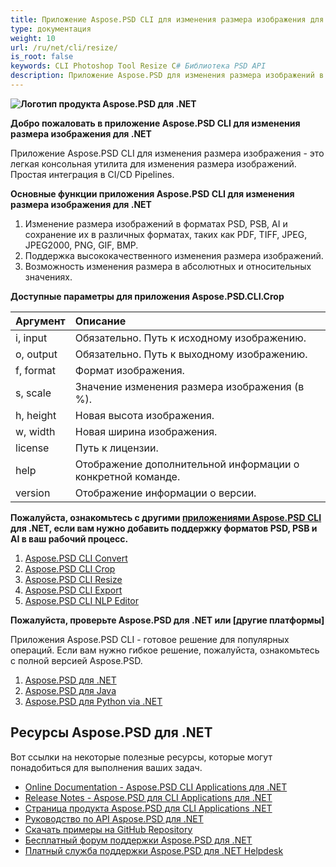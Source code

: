 ```yaml
---
title: Приложение Aspose.PSD CLI для изменения размера изображения для .NET
type: документация
weight: 10
url: /ru/net/cli/resize/
is_root: false
keywords: CLI Photoshop Tool Resize C# Библиотека PSD API
description: Приложение Aspose.PSD для изменения размера изображений в форматах PSD, PSB и AI. Автоматизация CI/CD без написания кода. Поддерживается изменение размера изображений и сохранение их в различных форматах, таких как PDF, TIFF, JPEG, JPEG2000, PNG, GIF, BMP. Для работы не требуется установленный Adobe Photoshop или Adobe Illustrator, и может выполняться из консоли без дополнительного кода.
---
```


**![Логотип продукта Aspose.PSD для .NET](home_1.png)**

**Добро пожаловать в приложение Aspose.PSD CLI для изменения размера изображения для .NET**

Приложение Aspose.PSD CLI для изменения размера изображения - это легкая консольная утилита для изменения размера изображений. Простая интеграция в CI/CD Pipelines.

**Основные функции приложения Aspose.PSD CLI для изменения размера изображения для .NET**

1. Изменение размера изображений в форматах PSD, PSB, AI и сохранение их в различных форматах, таких как PDF, TIFF, JPEG, JPEG2000, PNG, GIF, BMP.
2. Поддержка высококачественного изменения размера изображений.
3. Возможность изменения размера в абсолютных и относительных значениях.

**Доступные параметры для приложения Aspose.PSD.CLI.Crop**

| **Аргумент** | **Описание**                           |
|:-------------|:------------------------------------------|
| i, input     | Обязательно. Путь к исходному изображению.        |
| o, output    | Обязательно. Путь к выходному изображению.       |
| f, format    | Формат изображения.               |
| s, scale     | Значение изменения размера изображения (в %).        |
| h, height    | Новая высота изображения.                  |
| w, width     | Новая ширина изображения.                   |
| license      | Путь к лицензии.                      |
| help         | Отображение дополнительной информации о конкретной команде. |
| version      | Отображение информации о версии.              |


**Пожалуйста, ознакомьтесь с другими [приложениями Aspose.PSD CLI](https://docs.aspose.com/psd/net/cli) для .NET, если вам нужно добавить поддержку форматов PSD, PSB и AI в ваш рабочий процесс.**

1. [Aspose.PSD CLI Convert](/psd/net/cli/convert)
2. [Aspose.PSD CLI Crop](/psd/net/cli/crop)
3. [Aspose.PSD CLI Resize](/psd/net/cli/resize)
4. [Aspose.PSD CLI Export](/psd/net/cli/export)
5. [Aspose.PSD CLI NLP Editor](/psd/net/cli/nlp-editor)

**Пожалуйста, проверьте Aspose.PSD для .NET или [другие платформы]**

Приложения Aspose.PSD CLI - готовое решение для популярных операций. Если вам нужно гибкое решение, пожалуйста, ознакомьтесь с полной версией Aspose.PSD.

1. [Aspose.PSD для .NET](https://releases.aspose.com/psd/net/)
2. [Aspose.PSD для Java](https://releases.aspose.com/psd/java/)
3. [Aspose.PSD для Python via .NET](https://releases.aspose.com/psd/python-net/)

## **Ресурсы Aspose.PSD для .NET**

Вот ссылки на некоторые полезные ресурсы, которые могут понадобиться для выполнения ваших задач.

- [Online Documentation - Aspose.PSD CLI Applications для .NET](/psd/net/cli/conversion)
- [Release Notes - Aspose.PSD для CLI Applications для .NET](/psd/net/cli/conversion/release-notes/)
- [Страница продукта Aspose.PSD для CLI Applications .NET](https://products.aspose.com/psd/net/cli)
- [Руководство по API Aspose.PSD для .NET](https://reference.aspose.com/net/psd)
- [Скачать примеры на GitHub Repository](https://github.com/aspose-psd/CLI-Applications)
- [Бесплатный форум поддержки Aspose.PSD для .NET](https://forum.aspose.com/c/psd)
- [Платный служба поддержки Aspose.PSD для .NET Helpdesk](https://helpdesk.aspose.com/)
